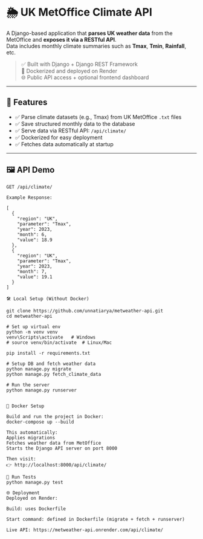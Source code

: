 # 🌦️ UK MetOffice Climate API

A Django-based application that **parses UK weather data** from the MetOffice and **exposes it via a RESTful API**.  
Data includes monthly climate summaries such as **Tmax**, **Tmin**, **Rainfall**, etc.

> ✅ Built with Django + Django REST Framework  
> 🐳 Dockerized and deployed on Render  
> 🌐 Public API access + optional frontend dashboard

---

## 📌 Features

- ✅ Parse climate datasets (e.g., Tmax) from UK MetOffice `.txt` files
- ✅ Save structured monthly data to the database
- ✅ Serve data via RESTful API: `/api/climate/`
- ✅ Dockerized for easy deployment
- ✅ Fetches data automatically at startup

---

## 🖼️ API Demo

```http
GET /api/climate/

Example Response:

[
  {
    "region": "UK",
    "parameter": "Tmax",
    "year": 2023,
    "month": 6,
    "value": 18.9
  },
  {
    "region": "UK",
    "parameter": "Tmax",
    "year": 2023,
    "month": 7,
    "value": 19.1
  }
]

🛠️ Local Setup (Without Docker)

git clone https://github.com/unnatiarya/metweather-api.git
cd metweather-api

# Set up virtual env
python -m venv venv
venv\Scripts\activate   # Windows
# source venv/bin/activate  # Linux/Mac

pip install -r requirements.txt

# Setup DB and fetch weather data
python manage.py migrate
python manage.py fetch_climate_data

# Run the server
python manage.py runserver


🐳 Docker Setup

Build and run the project in Docker:
docker-compose up --build

This automatically:
Applies migrations
Fetches weather data from MetOffice
Starts the Django API server on port 8000

Then visit:
👉 http://localhost:8000/api/climate/

🧪 Run Tests
python manage.py test

🌐 Deployment
Deployed on Render:

Build: uses Dockerfile

Start command: defined in Dockerfile (migrate + fetch + runserver)

Live API: https://metweather-api.onrender.com/api/climate/